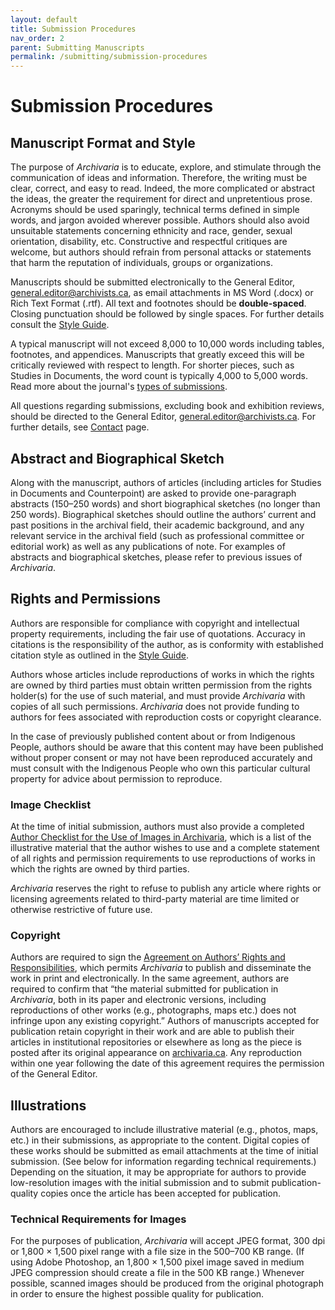 ```yaml
---
layout: default
title: Submission Procedures
nav_order: 2
parent: Submitting Manuscripts
permalink: /submitting/submission-procedures
---
```

# Submission Procedures

## Manuscript Format and Style

The purpose of *Archivaria* is to educate, explore, and stimulate through the communication of ideas and information. Therefore, the writing must be clear, correct, and easy to read. Indeed, the more complicated or abstract the ideas, the greater the requirement for direct and unpretentious prose. Acronyms should be used sparingly, technical terms defined in simple words, and jargon avoided wherever possible. Authors should also avoid unsuitable statements concerning ethnicity and race, gender, sexual orientation, disability, etc. Constructive and respectful critiques are welcome, but authors should refrain from personal attacks or statements that harm the reputation of individuals, groups or organizations. 

Manuscripts should be submitted electronically to the General Editor, [general.editor@archivists.ca](mailto:general.editor@archivists.ca), as email attachments in MS Word (.docx) or Rich Text Format (.rtf). All text and footnotes should be **double-spaced**. Closing punctuation should be followed by single spaces. For further details consult the [Style Guide](/style-guide/style).

A typical manuscript will not exceed 8,000 to 10,000 words including tables, footnotes, and appendices. Manuscripts that greatly exceed this will be critically reviewed with respect to length. For shorter pieces, such as Studies in Documents, the word count is typically 4,000 to 5,000 words. Read more about the journal's [types of submissions](/style-guide/submitting/types-of-submissions).

All questions regarding submissions, excluding book and exhibition reviews, should be directed to the General Editor, [general.editor@archivists.ca](mailto:general.editor@archivists.ca). For further details, see [Contact](/style-guide/contact) page.

## Abstract and Biographical Sketch
Along with the manuscript, authors of articles (including articles for Studies in Documents and Counterpoint) are asked to provide one-paragraph abstracts (150–250 words) and short biographical sketches (no longer than 250 words). Biographical sketches should outline the authors’ current and past positions in the archival field, their academic background, and any relevant service in the archival field (such as professional committee or editorial work) as well as any publications of note. For examples of abstracts and biographical sketches, please refer to previous issues of *Archivaria*.

## Rights and Permissions
Authors are responsible for compliance with copyright and intellectual property requirements, including the fair use of quotations. Accuracy in citations is the responsibility of the author, as is conformity with established citation style as outlined in the [Style Guide](/style-guide/style/source-citations).

Authors whose articles include reproductions of works in which the rights are owned by third parties must obtain written permission from the rights holder(s) for the use of such material, and must provide *Archivaria* with copies of all such permissions. *Archivaria* does not provide funding to authors for fees associated with reproduction costs or copyright clearance.

In the case of previously published content about or from Indigenous People, authors should be aware that this content may have been published without proper consent or may not have been reproduced accurately and must consult with the Indigenous People who own this particular cultural property for advice about permission to reproduce.

### Image Checklist
At the time of initial submission, authors must also provide a completed [Author Checklist for the Use of Images in Archivaria](https://archivists_ca.formstack.com/forms/author_checklist_images), which is a list of the illustrative material that the author wishes to use and a complete statement of all rights and permission requirements to use reproductions of works in which the rights are owned by third parties.

*Archivaria* reserves the right to refuse to publish any article where rights or licensing agreements related to third-party material are time limited or otherwise restrictive of future use.

### Copyright
Authors are required to sign the [Agreement on Authors’ Rights and Responsibilities](https://archivists_ca.formstack.com/forms/agreement_on_authors_rights_and_responsibilities), which permits *Archivaria* to publish and disseminate the work in print and electronically. In the same agreement, authors are required to confirm that “the material submitted for publication in *Archivaria*, both in its paper and electronic versions, including reproductions of other works (e.g., photographs, maps etc.) does not infringe upon any existing copyright.” Authors of manuscripts accepted for publication retain copyright in their work and are able to publish their articles in institutional repositories or elsewhere as long as the piece is posted after its original appearance on [archivaria.ca](https://archivaria.ca). Any reproduction within one year following the date of this agreement requires the permission of the General Editor.

## Illustrations
Authors are encouraged to include illustrative material (e.g., photos, maps, etc.) in their submissions, as appropriate to the content. Digital copies of these works should be submitted as email attachments at the time of initial submission. (See below for information regarding technical requirements.) Depending on the situation, it may be appropriate for authors to provide low-resolution images with the initial submission and to submit publication-quality copies once the article has been accepted for publication.

### Technical Requirements for Images
For the purposes of publication, *Archivaria* will accept JPEG format, 300 dpi or 1,800 × 1,500 pixel range with a file size in the 500–700 KB range. (If using Adobe Photoshop, an 1,800 × 1,500 pixel image saved in medium JPEG compression should create a file in the 500 KB range.) Whenever possible, scanned images should be produced from the original photograph in order to ensure the highest possible quality for publication.